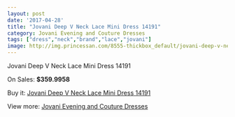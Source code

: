 ```yaml
---
layout: post
date: '2017-04-28'
title: "Jovani Deep V Neck Lace Mini Dress 14191"
category: Jovani Evening and Couture Dresses
tags: ["dress","neck","brand","lace","jovani"]
image: http://img.princessan.com/8555-thickbox_default/jovani-deep-v-neck-lace-mini-dress-14191.jpg
---
```

Jovani Deep V Neck Lace Mini Dress 14191

On Sales: **$359.9958**
<a href="https://www.princessan.com/en/jovani-evening-and-couture-dresses/3767-jovani-deep-v-neck-lace-mini-dress-14191.html"><amp-img layout="responsive" width="600" height="600" src="//img.princessan.com/8555-thickbox_default/jovani-deep-v-neck-lace-mini-dress-14191.jpg" alt="Jovani Deep V Neck Lace Mini Dress 14191 0" /></a>

Buy it: [Jovani Deep V Neck Lace Mini Dress 14191](https://www.princessan.com/en/jovani-evening-and-couture-dresses/3767-jovani-deep-v-neck-lace-mini-dress-14191.html "Jovani Deep V Neck Lace Mini Dress 14191")

View more: [Jovani Evening and Couture Dresses](https://www.princessan.com/en/27-jovani-evening-and-couture-dresses "Jovani Evening and Couture Dresses")